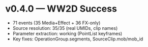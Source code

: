 # v0.4.0 — WW2D Success
- 71 events (35 Media+Effect + 36 FX-only)
- Source resolution: 35/35 (real UMIDs, clip names)
- Parameter extraction: working (PointList keyframes)
- Key fixes: OperationGroup.segments, SourceClip.mob/mob_id
